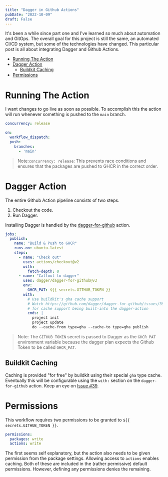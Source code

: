 ```yaml
---
title: "Dagger in Github Actions"
pubDate: "2022-10-09"
draft: False
---
```


It's been a while since part one and I've learned so much about automation and GitOps.
The overall goal for this project is still the same, an automated CI/CD system, but some
of the technologies have changed. This particular post is all about integrating Dagger and Github Actions.

<!--more-->
<!-- START doctoc generated TOC please keep comment here to allow auto update -->
<!-- DON'T EDIT THIS SECTION, INSTEAD RE-RUN doctoc TO UPDATE -->

- [Running The Action](#running-the-action)
- [Dagger Action](#dagger-action)
  - [Buildkit Caching](#buildkit-caching)
- [Permissions](#permissions)

<!-- END doctoc generated TOC please keep comment here to allow auto update -->

# Running The Action

I want changes to go live as soon as possible. To accomplish this the action will run
whenever something is pushed to the `main` branch.

```yaml
concurrency: release

on:
  workflow_dispatch:
  push:
    branches:
      - 'main'
```

> Note:`concurrency: release`: This prevents race conditions and ensures that the packages
> are pushed to GHCR in the correct order.


# Dagger Action

The entire Github Action pipeline consists of two steps.
  1. Checkout the code.
  1. Run Dagger.

Installing Dagger is handled by the [dagger-for-github](https://github.com/dagger/dagger-for-github/)
action.

```yaml
jobs:
  publish:
    name: "Build & Push to GHCR"
    runs-on: ubuntu-latest
    steps:
      - name: "Check out"
        uses: actions/checkout@v2
        with:
          fetch-depth: 0
      - name: "Callout to dagger"
        uses: dagger/dagger-for-github@v3
        env:
          GHCR_PAT: ${{ secrets.GITHUB_TOKEN }}
        with:
          # Use buildkit's gha cache support
          # Watch https://github.com/dagger/dagger-for-github/issues/39
          # for cache support being built-into the dagger-action
          cmds: |
            project init
            project update
            do --cache-from type=gha --cache-to type=gha publish
```

> Note: The `GITHUB_TOKEN` secret is passed to Dagger as the `GHCR_PAT` environment variable
> because the dagger plan expects the Github Token to be called `GHCR_PAT`.


## Buildkit Caching

Caching is provided "for free" by buildkit using their special `gha` type cache.
Eventually this will be configurable using the `with:` section on the `dagger-for-github`
action. Keep an eye on [Issue #39](https://github.com/dagger/dagger-for-github/issues/39).

# Permissions
This workflow requires two permissions to be granted to `${{ secrets.GITHUB_TOKEN }}`.

```yaml
permissions:
  packages: write
  actions: write
```
The first seems self explanatory, but the action also needs to be given permission from the package
settings. Allowing access to `actions` enables caching. Both of these are included in the (rather
permissive) default permissions. However, defining any permissions denies the remaining.
